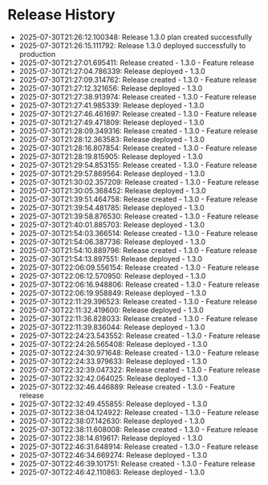 # Release History

- 2025-07-30T21:26:12.100348: Release 1.3.0 plan created successfully
- 2025-07-30T21:26:15.111792: Release 1.3.0 deployed successfully to production
- 2025-07-30T21:27:01.695411: Release created - 1.3.0 - Feature release
- 2025-07-30T21:27:04.786339: Release deployed - 1.3.0
- 2025-07-30T21:27:09.314762: Release created - 1.3.0 - Feature release
- 2025-07-30T21:27:12.321656: Release deployed - 1.3.0
- 2025-07-30T21:27:38.913974: Release created - 1.3.0 - Feature release
- 2025-07-30T21:27:41.985339: Release deployed - 1.3.0
- 2025-07-30T21:27:46.461697: Release created - 1.3.0 - Feature release
- 2025-07-30T21:27:49.471809: Release deployed - 1.3.0
- 2025-07-30T21:28:09.349316: Release created - 1.3.0 - Feature release
- 2025-07-30T21:28:12.363583: Release deployed - 1.3.0
- 2025-07-30T21:28:16.807854: Release created - 1.3.0 - Feature release
- 2025-07-30T21:28:19.815905: Release deployed - 1.3.0
- 2025-07-30T21:29:54.853155: Release created - 1.3.0 - Feature release
- 2025-07-30T21:29:57.869564: Release deployed - 1.3.0
- 2025-07-30T21:30:02.357209: Release created - 1.3.0 - Feature release
- 2025-07-30T21:30:05.368452: Release deployed - 1.3.0
- 2025-07-30T21:39:51.464758: Release created - 1.3.0 - Feature release
- 2025-07-30T21:39:54.481785: Release deployed - 1.3.0
- 2025-07-30T21:39:58.876530: Release created - 1.3.0 - Feature release
- 2025-07-30T21:40:01.885703: Release deployed - 1.3.0
- 2025-07-30T21:54:03.366514: Release created - 1.3.0 - Feature release
- 2025-07-30T21:54:06.387736: Release deployed - 1.3.0
- 2025-07-30T21:54:10.889796: Release created - 1.3.0 - Feature release
- 2025-07-30T21:54:13.897551: Release deployed - 1.3.0
- 2025-07-30T22:06:09.556154: Release created - 1.3.0 - Feature release
- 2025-07-30T22:06:12.570950: Release deployed - 1.3.0
- 2025-07-30T22:06:16.948806: Release created - 1.3.0 - Feature release
- 2025-07-30T22:06:19.958849: Release deployed - 1.3.0
- 2025-07-30T22:11:29.396523: Release created - 1.3.0 - Feature release
- 2025-07-30T22:11:32.419600: Release deployed - 1.3.0
- 2025-07-30T22:11:36.828033: Release created - 1.3.0 - Feature release
- 2025-07-30T22:11:39.836044: Release deployed - 1.3.0
- 2025-07-30T22:24:23.543552: Release created - 1.3.0 - Feature release
- 2025-07-30T22:24:26.565408: Release deployed - 1.3.0
- 2025-07-30T22:24:30.971648: Release created - 1.3.0 - Feature release
- 2025-07-30T22:24:33.979633: Release deployed - 1.3.0
- 2025-07-30T22:32:39.047322: Release created - 1.3.0 - Feature release
- 2025-07-30T22:32:42.064025: Release deployed - 1.3.0
- 2025-07-30T22:32:46.446889: Release created - 1.3.0 - Feature release
- 2025-07-30T22:32:49.455855: Release deployed - 1.3.0
- 2025-07-30T22:38:04.124922: Release created - 1.3.0 - Feature release
- 2025-07-30T22:38:07.142630: Release deployed - 1.3.0
- 2025-07-30T22:38:11.608008: Release created - 1.3.0 - Feature release
- 2025-07-30T22:38:14.619617: Release deployed - 1.3.0
- 2025-07-30T22:46:31.648914: Release created - 1.3.0 - Feature release
- 2025-07-30T22:46:34.669274: Release deployed - 1.3.0
- 2025-07-30T22:46:39.101751: Release created - 1.3.0 - Feature release
- 2025-07-30T22:46:42.110863: Release deployed - 1.3.0
